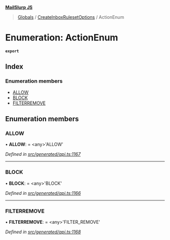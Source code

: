 **[MailSlurp JS](../README.md)**

> [Globals](../README.md) / [CreateInboxRulesetOptions](../modules/createinboxrulesetoptions.md) / ActionEnum

# Enumeration: ActionEnum

**`export`** 

## Index

### Enumeration members

* [ALLOW](createinboxrulesetoptions.actionenum.md#allow)
* [BLOCK](createinboxrulesetoptions.actionenum.md#block)
* [FILTERREMOVE](createinboxrulesetoptions.actionenum.md#filterremove)

## Enumeration members

### ALLOW

•  **ALLOW**:  = \<any>'ALLOW'

*Defined in [src/generated/api.ts:1167](https://github.com/mailslurp/mailslurp-client/blob/ad6aa3d/src/generated/api.ts#L1167)*

___

### BLOCK

•  **BLOCK**:  = \<any>'BLOCK'

*Defined in [src/generated/api.ts:1166](https://github.com/mailslurp/mailslurp-client/blob/ad6aa3d/src/generated/api.ts#L1166)*

___

### FILTERREMOVE

•  **FILTERREMOVE**:  = \<any>'FILTER\_REMOVE'

*Defined in [src/generated/api.ts:1168](https://github.com/mailslurp/mailslurp-client/blob/ad6aa3d/src/generated/api.ts#L1168)*
